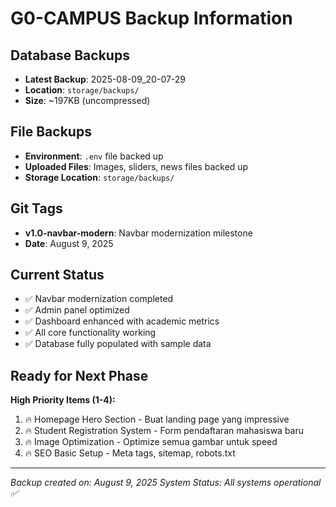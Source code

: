 # G0-CAMPUS Backup Information

## Database Backups
- **Latest Backup**: 2025-08-09_20-07-29
- **Location**: `storage/backups/`
- **Size**: ~197KB (uncompressed)

## File Backups
- **Environment**: `.env` file backed up
- **Uploaded Files**: Images, sliders, news files backed up
- **Storage Location**: `storage/backups/`

## Git Tags
- **v1.0-navbar-modern**: Navbar modernization milestone
- **Date**: August 9, 2025

## Current Status
- ✅ Navbar modernization completed
- ✅ Admin panel optimized  
- ✅ Dashboard enhanced with academic metrics
- ✅ All core functionality working
- ✅ Database fully populated with sample data

## Ready for Next Phase
**High Priority Items (1-4):**
1. 🔥 Homepage Hero Section - Buat landing page yang impressive
2. 🔥 Student Registration System - Form pendaftaran mahasiswa baru
3. 🔥 Image Optimization - Optimize semua gambar untuk speed
4. 🔥 SEO Basic Setup - Meta tags, sitemap, robots.txt

---
*Backup created on: August 9, 2025*
*System Status: All systems operational ✅*

